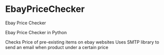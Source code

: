 # EbayPriceChecker
Ebay Price Checker

Ebay Price Checker in Python

Checks Price of pre-existing items on ebay websites
Uses SMTP library to send an email when product under a certain price

